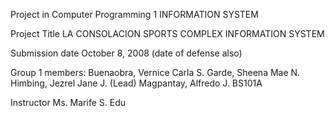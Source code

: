 Project in Computer Programming 1
INFORMATION SYSTEM

Project Title
LA CONSOLACION SPORTS COMPLEX INFORMATION SYSTEM

Submission date
October 8, 2008 (date of defense also)
						
Group 1 members:
Buenaobra, Vernice Carla S.
Garde, Sheena Mae N.
Himbing, Jezrel Jane J. (Lead)
Magpantay, Alfredo J.
BS101A
						
Instructor
Ms. Marife S. Edu
